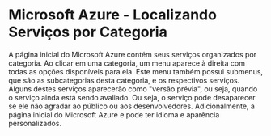 # Microsoft Azure - Localizando Serviços por Categoria

A página inicial do Microsoft Azure contém seus serviços organizados por categoria.
Ao clicar em uma categoria, um menu aparece à direita com todas as opções disponíveis para ela.
Este menu também possui submenus, que são as subcategorias desta categoria, e os respectivos serviços.
Alguns destes serviços aparecerão como "versão prévia", ou seja, quando o serviço ainda está sendo avaliado.
Ou seja, o serviço pode desaparecer se ele não agradar ao público ou aos desenvolvedores.
Adicionalmente, a página inicial do Microsoft Azure e pode ter idioma e aparência personalizados.
